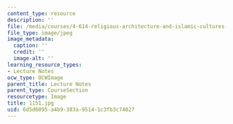 ```yaml
---
content_type: resource
description: ''
file: /media/courses/4-614-religious-architecture-and-islamic-cultures-fall-2002/6d5d6095a4b9383a95141c3fb3c74027_1151.jpg
file_type: image/jpeg
image_metadata:
  caption: ''
  credit: ''
  image-alt: ''
learning_resource_types:
- Lecture Notes
ocw_type: OCWImage
parent_title: Lecture Notes
parent_type: CourseSection
resourcetype: Image
title: 1151.jpg
uid: 6d5d6095-a4b9-383a-9514-1c3fb3c74027
---
```

